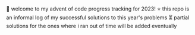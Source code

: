 👋 welcome to my advent of code progress tracking for 2023! 
⭐ this repo is an informal log of my successful solutions to this year's problems 
⏳ partial solutions for the ones where i ran out of time will be added eventually
